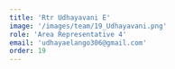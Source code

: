 ```yaml
---
title: 'Rtr Udhayavani E'
image: '/images/team/19_Udhayavani.png'
role: 'Area Representative 4'
email: 'udhayaelango306@gmail.com'
order: 19
---
```

